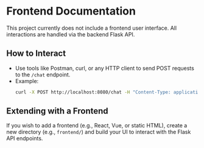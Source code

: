 # Frontend Documentation

This project currently does not include a frontend user interface. All interactions are handled via the backend Flask API.

## How to Interact
- Use tools like Postman, curl, or any HTTP client to send POST requests to the `/chat` endpoint.
- Example:
  ```bash
  curl -X POST http://localhost:8080/chat -H "Content-Type: application/json" -d '{"msg": "What is diabetes?"}'
  ```

## Extending with a Frontend
If you wish to add a frontend (e.g., React, Vue, or static HTML), create a new directory (e.g., `frontend/`) and build your UI to interact with the Flask API endpoints.
